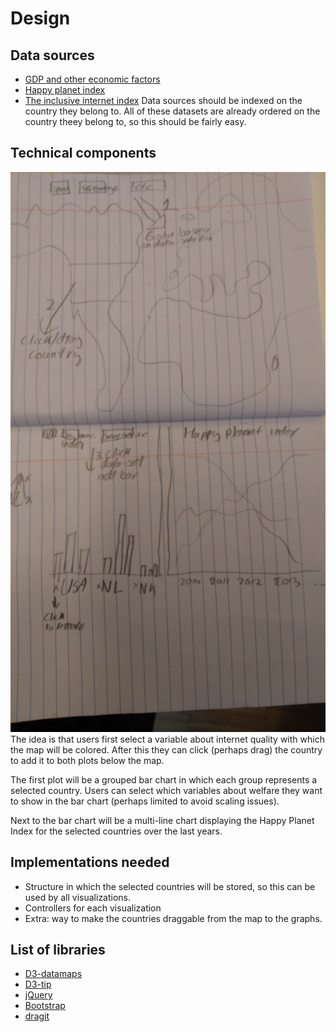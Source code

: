 # Design
## Data sources
* [GDP and other economic factors](https://data.oecd.org/gdp/gross-domestic-product-gdp.htm)
* [Happy planet index](http://happyplanetindex.org/)
* [The inclusive internet index](https://theinclusiveinternet.eiu.com/)
Data sources should be indexed on the country they belong to. All of these datasets are already ordered on the country theey belong to, so this should be fairly easy.

## Technical components
![](doc/diagram.jpg)
The idea is that users first select a variable about internet quality with which the map will be colored. After this they can click (perhaps drag) the country to add it to both plots below the map.

The first plot will be a grouped bar chart in which each group represents a selected country. Users can select which variables about welfare they want to show in the bar chart (perhaps limited to avoid scaling issues).

Next to the bar chart will be a multi-line chart displaying the Happy Planet Index for the selected countries over the last years.

## Implementations needed
* Structure in which the selected countries will be stored, so this can be used by all visualizations. 
* Controllers for each visualization
* Extra: way to make the countries draggable from the map to the graphs.

## List of libraries
* [D3-datamaps](http://datamaps.github.io/)
* [D3-tip](https://github.com/Caged/d3-tip)
* [jQuery](https://jquery.com/)
* [Bootstrap](https://getbootstrap.com/)
* [dragit](https://github.com/romsson/dragit)
